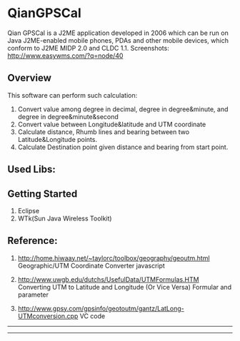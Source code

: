 # QianGPSCal
Qian GPSCal is a J2ME application developed in 2006 which can be run on Java J2ME-enabled mobile phones, PDAs and other mobile devices, which conform to J2ME MIDP 2.0 and CLDC 1.1.
Screenshots: http://www.easywms.com/?q=node/40

## Overview

This software can perform such calculation:

1. Convert value among degree in decimal, degree in degree&minute, and degree in degree&minute&second
2. Convert value between Longitude&latitude and UTM coordinate
3. Calculate distance, Rhumb lines and bearing between two Latitude&Longitude points.
4. Calculate Destination point given distance and bearing from start point.

## Used Libs:


## Getting Started

1. Eclipse
2. WTk(Sun Java Wireless Toolkit)

## Reference:
1. http://home.hiwaay.net/~taylorc/toolbox/geography/geoutm.html 
Geographic/UTM Coordinate Converter  javascript


2. http://www.uwgb.edu/dutchs/UsefulData/UTMFormulas.HTM 
Converting UTM to Latitude and Longitude (Or Vice Versa)
Formular and parameter


3. http://www.gpsy.com/gpsinfo/geotoutm/gantz/LatLong-UTMconversion.cpp 
VC code

---
---



